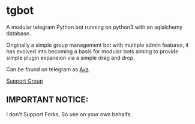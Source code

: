 # tgbot
A modular telegram Python bot running on python3 with an sqlalchemy database.

Originally a simple group management bot with multiple admin features, it has evolved into becoming a basis for modular
bots aiming to provide simple plugin expansion via a simple drag and drop.

Can be found on telegram as [Ava](https://t.me/DAvinash97bot).

[Support Group](https://t.me/avasupportgroup)
## IMPORTANT NOTICE:
I don't Support Forks, So use on your own behalfs.
